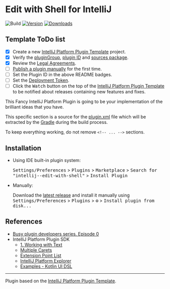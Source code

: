# Edit with Shell for IntelliJ

![Build](https://github.com/ryu1kn/intellij--edit-with-shell/workflows/Build/badge.svg)
[![Version](https://img.shields.io/jetbrains/plugin/v/PLUGIN_ID.svg)](https://plugins.jetbrains.com/plugin/PLUGIN_ID)
[![Downloads](https://img.shields.io/jetbrains/plugin/d/PLUGIN_ID.svg)](https://plugins.jetbrains.com/plugin/PLUGIN_ID)

## Template ToDo list
- [x] Create a new [IntelliJ Platform Plugin Template][template] project.
- [x] Verify the [pluginGroup](/gradle.properties), [plugin ID](/src/main/resources/META-INF/plugin.xml) and [sources package](/src/main/kotlin).
- [x] Review the [Legal Agreements](https://plugins.jetbrains.com/docs/marketplace/legal-agreements.html).
- [ ] [Publish a plugin manually](https://plugins.jetbrains.com/docs/intellij/publishing-plugin.html?from=IJPluginTemplate) for the first time.
- [ ] Set the Plugin ID in the above README badges.
- [ ] Set the [Deployment Token](https://plugins.jetbrains.com/docs/marketplace/plugin-upload.html).
- [ ] Click the <kbd>Watch</kbd> button on the top of the [IntelliJ Platform Plugin Template][template] to be notified about releases containing new features and fixes.

<!-- Plugin description -->
This Fancy IntelliJ Platform Plugin is going to be your implementation of the brilliant ideas that you have.

This specific section is a source for the [plugin.xml](/src/main/resources/META-INF/plugin.xml) file which will be extracted by the [Gradle](/build.gradle.kts) during the build process.

To keep everything working, do not remove `<!-- ... -->` sections.
<!-- Plugin description end -->

## Installation

- Using IDE built-in plugin system:

  <kbd>Settings/Preferences</kbd> > <kbd>Plugins</kbd> > <kbd>Marketplace</kbd> > <kbd>Search for "intellij--edit-with-shell"</kbd> >
  <kbd>Install Plugin</kbd>

- Manually:

  Download the [latest release](https://github.com/ryu1kn/intellij--edit-with-shell/releases/latest) and install it manually using
  <kbd>Settings/Preferences</kbd> > <kbd>Plugins</kbd> > <kbd>⚙️</kbd> > <kbd>Install plugin from disk...</kbd>

## References

* [Busy plugin developers series. Episode 0](https://www.youtube.com/watch?v=-6D5-xEaYig)
* IntelliJ Platform Plugin SDK
    * [1. Working with Text](https://plugins.jetbrains.com/docs/intellij/working-with-text.html)
    * [Multiple Carets](https://plugins.jetbrains.com/docs/intellij/multiple-carets.html)
    * [Extension Point List](https://plugins.jetbrains.com/docs/intellij/extension-point-list.html)
    * [IntelliJ Platform Explorer](https://plugins.jetbrains.com/intellij-platform-explorer)
    * [Examples - Kotlin UI DSL](https://plugins.jetbrains.com/docs/intellij/kotlin-ui-dsl.html#examples)

---
Plugin based on the [IntelliJ Platform Plugin Template][template].

[template]: https://github.com/JetBrains/intellij-platform-plugin-template
